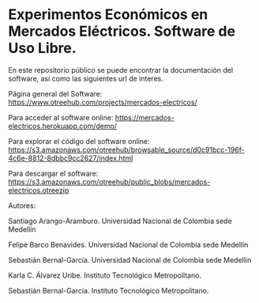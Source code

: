 # Experimentos Económicos en Mercados Eléctricos. Software de Uso Libre.

En este repositorio público se puede encontrar la documentación del software, así como las siguientes url de interes.

Página general del Software: https://www.otreehub.com/projects/mercados-electricos/

Para acceder al software online:  https://mercados-electricos.herokuapp.com/demo/   

Para explorar el código del software online: https://s3.amazonaws.com/otreehub/browsable_source/d0c91bcc-196f-4c6e-8812-8dbbc9cc2627/index.html

Para descargar el software: https://s3.amazonaws.com/otreehub/public_blobs/mercados-electricos.otreezip

Autores:

Santiago Arango-Aramburo. Universidad Nacional de Colombia sede Medellín

Felipe Barco Benavides. Universidad Nacional de Colombia sede Medellín

Sebastián Bernal-García. Universidad Nacional de Colombia sede Medellín

Karla C. Álvarez Uribe. Instituto Tecnológico Metropolitano.

Sebastián Bernal-García. Instituto Tecnológico Metropolitano.
